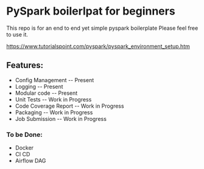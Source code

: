 # PySpark boilerlpat for beginners

This repo is for an end to end yet simple pyspark boilerplate 
Please feel free to use it. 

https://www.tutorialspoint.com/pyspark/pyspark_environment_setup.htm


## Features:
- Config Management  -- Present
- Logging            -- Present
- Modular code       -- Present
- Unit Tests         -- Work in Progress
- Code Coverage Report -- Work in Progress
- Packaging          -- Work in Progress
- Job Submission -- Work in Progress

### To be Done:
- Docker
- CI CD
- Airflow DAG 